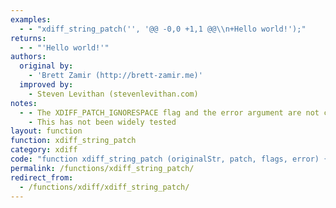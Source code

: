```yaml
---
examples:
  - - "xdiff_string_patch('', '@@ -0,0 +1,1 @@\\n+Hello world!');"
returns:
  - - "'Hello world!'"
authors:
  original by:
    - 'Brett Zamir (http://brett-zamir.me)'
  improved by:
    - Steven Levithan (stevenlevithan.com)
notes:
  - - The XDIFF_PATCH_IGNORESPACE flag and the error argument are not currently supported
    - This has not been widely tested
layout: function
function: xdiff_string_patch
category: xdiff
code: "function xdiff_string_patch (originalStr, patch, flags, error) {\n  //  discuss at: http://phpjs.org/functions/xdiff_string_patch/\n  // original by: Brett Zamir (http://brett-zamir.me)\n  // improved by: Steven Levithan (stevenlevithan.com)\n  //        note: The XDIFF_PATCH_IGNORESPACE flag and the error argument are not currently supported\n  //        note: This has not been widely tested\n  //   example 1: xdiff_string_patch('', '@@ -0,0 +1,1 @@\\n+Hello world!');\n  //   returns 1: 'Hello world!'\n\n  // First two functions were adapted from Steven Levithan, also under an MIT license\n  // Adapted from XRegExp 1.5.0\n  // (c) 2007-2010 Steven Levithan\n  // MIT License\n  // <http://xregexp.com>\n  var getNativeFlags = function (regex) {\n      return (regex.global ? 'g' : '') + (regex.ignoreCase ? 'i' : '') + (regex.multiline ? 'm' : '') + (regex.extended ?\n          'x' : '') + // Proposed for ES4; included in AS3\n        (regex.sticky ? 'y' : '')\n    },\n    cbSplit = function (string, sep /* separator */) {\n      // If separator `s` is not a regex, use the native `split`\n      if (!(sep instanceof RegExp)) {\n        // Had problems to get it to work here using prototype test\n        return String.prototype.split.apply(string, arguments)\n      }\n      var str = String(string),\n        output = [],\n        lastLastIndex = 0,\n        match, lastLength, limit = Infinity,\n\n        // This is required if not `s.global`, and it avoids needing to set `s.lastIndex` to zero\n        // and restore it to its original value when we're done using the regex\n        x = sep._xregexp,\n        // Brett paring down\n        s = new RegExp(sep.source, getNativeFlags(sep) + 'g')\n      if (x) {\n        s._xregexp = {\n          source: x.source,\n          captureNames: x.captureNames ? x.captureNames.slice(0) : null\n        }\n      }\n\n      while ((match = s.exec(str))) {\n        // Run the altered `exec` (required for `lastIndex` fix, etc.)\n        if (s.lastIndex > lastLastIndex) {\n          output.push(str.slice(lastLastIndex, match.index))\n\n          if (match.length > 1 && match.index < str.length) {\n            Array.prototype.push.apply(output, match.slice(1))\n          }\n\n          lastLength = match[0].length\n          lastLastIndex = s.lastIndex\n\n          if (output.length >= limit) {\n            break\n          }\n        }\n\n        if (s.lastIndex === match.index) {\n          s.lastIndex++\n        }\n      }\n\n      if (lastLastIndex === str.length) {\n        if (!s.test('') || lastLength) {\n          output.push('')\n        }\n      } else {\n        output.push(str.slice(lastLastIndex))\n      }\n\n      return output.length > limit ? output.slice(0, limit) : output\n    },\n    i = 0,\n    ll = 0,\n    ranges = [],\n    lastLinePos = 0,\n    firstChar = '',\n    rangeExp = /^@@\\s+-(\\d+),(\\d+)\\s+\\+(\\d+),(\\d+)\\s+@@$/,\n    lineBreaks = /\\r?\\n/,\n    lines = cbSplit(patch.replace(/(\\r?\\n)+$/, ''), lineBreaks),\n    origLines = cbSplit(originalStr, lineBreaks),\n    newStrArr = [],\n    linePos = 0,\n    errors = '',\n    // Both string & integer (constant) input is allowed\n    optTemp = 0,\n    OPTS = {\n      // Unsure of actual PHP values, so better to rely on string\n      'XDIFF_PATCH_NORMAL': 1,\n      'XDIFF_PATCH_REVERSE': 2,\n      'XDIFF_PATCH_IGNORESPACE': 4\n    }\n\n  // Input defaulting & sanitation\n  if (typeof originalStr !== 'string' || !patch) {\n    return false\n  }\n  if (!flags) {\n    flags = 'XDIFF_PATCH_NORMAL'\n  }\n\n  if (typeof flags !== 'number') {\n    // Allow for a single string or an array of string flags\n    flags = [].concat(flags)\n    for (i = 0; i < flags.length; i++) {\n      // Resolve string input to bitwise e.g. 'XDIFF_PATCH_NORMAL' becomes 1\n      if (OPTS[flags[i]]) {\n        optTemp = optTemp | OPTS[flags[i]]\n      }\n    }\n    flags = optTemp\n  }\n\n  if (flags & OPTS.XDIFF_PATCH_NORMAL) {\n    for (i = 0, ll = lines.length; i < ll; i++) {\n      ranges = lines[i].match(rangeExp)\n      if (ranges) {\n        lastLinePos = linePos\n        linePos = ranges[1] - 1\n        while (lastLinePos < linePos) {\n          newStrArr[newStrArr.length] = origLines[lastLinePos++]\n        }\n        while (lines[++i] && (rangeExp.exec(lines[i])) === null) {\n          firstChar = lines[i].charAt(0)\n          switch (firstChar) {\n            case '-':\n            // Skip including that line\n              ++linePos\n              break\n            case '+':\n              newStrArr[newStrArr.length] = lines[i].slice(1)\n              break\n            case ' ':\n              newStrArr[newStrArr.length] = origLines[linePos++]\n              break\n            default:\n            // Reconcile with returning errrors arg?\n              throw 'Unrecognized initial character in unidiff line'\n          }\n        }\n        if (lines[i]) {\n          i--\n        }\n      }\n    }\n    while (linePos > 0 && linePos < origLines.length) {\n      newStrArr[newStrArr.length] = origLines[linePos++]\n    }\n  } else if (flags & OPTS.XDIFF_PATCH_REVERSE) {\n    // Only differs from above by a few lines\n    for (i = 0, ll = lines.length; i < ll; i++) {\n      ranges = lines[i].match(rangeExp)\n      if (ranges) {\n        lastLinePos = linePos\n        linePos = ranges[3] - 1\n        while (lastLinePos < linePos) {\n          newStrArr[newStrArr.length] = origLines[lastLinePos++]\n        }\n        while (lines[++i] && (rangeExp.exec(lines[i])) === null) {\n          firstChar = lines[i].charAt(0)\n          switch (firstChar) {\n            case '-':\n              newStrArr[newStrArr.length] = lines[i].slice(1)\n              break\n            case '+':\n            // Skip including that line\n              ++linePos\n              break\n            case ' ':\n              newStrArr[newStrArr.length] = origLines[linePos++]\n              break\n            default:\n            // Reconcile with returning errrors arg?\n              throw 'Unrecognized initial character in unidiff line'\n          }\n        }\n        if (lines[i]) {\n          i--\n        }\n      }\n    }\n    while (linePos > 0 && linePos < origLines.length) {\n      newStrArr[newStrArr.length] = origLines[linePos++]\n    }\n  }\n  if (typeof error === 'string') {\n    this.window[error] = errors\n  }\n  return newStrArr.join('\\n')\n}\n"
permalink: /functions/xdiff_string_patch/
redirect_from:
  - /functions/xdiff/xdiff_string_patch/
---
```


<!-- WARNING! This file is auto generated by `npm run web:inject`, do not edit by hand -->
